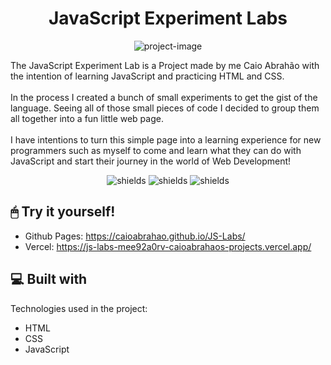 <h1 align="center" id="title">JavaScript Experiment Labs</h1>

<p align="center"><img src="https://socialify.git.ci/caioabrahao/JS-Labs/image?description=1&amp;font=Rokkitt&amp;language=1&amp;name=1&amp;owner=1&amp;pattern=Plus&amp;pulls=1&amp;stargazers=1&amp;theme=Auto" alt="project-image"></p>

<p id="description">The JavaScript Experiment Lab is a Project made by me Caio Abrahão with the intention of learning JavaScript and practicing HTML and CSS. <br><br> In the process I created a bunch of small experiments to get the gist of the language.
  Seeing all of those small pieces of code I decided to group them all together into a fun little web page. <br><br>I have intentions to turn this simple page into a learning experience for new programmers such as myself to come and learn what they can do with JavaScript and start their journey in the world of Web Development!</p>

<p align="center"><img src="https://img.shields.io/github/commit-activity/t/caioabrahao/JS-Labs" alt="shields">      <img src="https://img.shields.io/github/created-at/caioabrahao/JS-Labs" alt="shields">      <img src="https://img.shields.io/github/last-commit/caioabrahao/JS-Labs" alt="shields"></p>


<h2>🖱 Try it yourself!</h2>

* Github Pages: https://caioabrahao.github.io/JS-Labs/
* Vercel: https://js-labs-mee92a0rv-caioabrahaos-projects.vercel.app/


<h2>💻 Built with</h2>

Technologies used in the project:

*   HTML
*   CSS
*   JavaScript